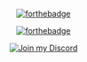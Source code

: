 <div align="center">

[![forthebadge](https://forthebadge.com/images/badges/built-with-swag.svg)](https://forthebadge.com)
  
[![forthebadge](https://forthebadge.com/images/badges/powered-by-black-magic.svg)](https://forthebadge.com)
  
[![Join my Discord](https://img.shields.io/badge/join%20my%20discord-5865f2?style=for-the-badge&logo=discord&logoColor=white)](https://inv.wtf/willocn)
